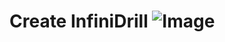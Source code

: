 # Create InfiniDrill ![Image](https://media.forgecdn.net/avatars/thumbnails/573/868/64/64/637936068355887293.png)
